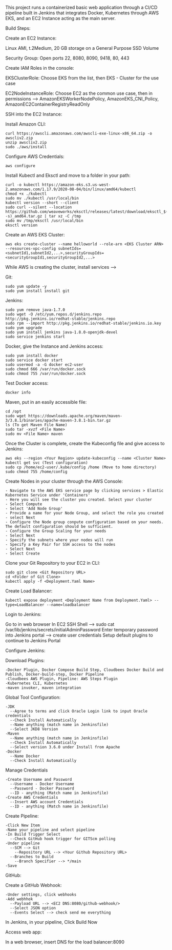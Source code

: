 This project runs a containerized basic web application through a CI/CD pipeline built in Jenkins that integrates Docker, Kubernetes through AWS EKS, and an EC2 Instance acting as the main server.

Build Steps:

Create an EC2 Instance:

  Linux AMI, t.2Medium, 20 GB storage on a General Purpose SSD Volume

  Security Group: Open ports 22, 8080, 8090, 9418, 80, 443
  
Create IAM Roles in the console:

  EKSClusterRole: Choose EKS from the list, then EKS - Cluster for the use case
  
  EC2NodeInstanceRole: Choose EC2 as the common use case, then in permissions --> AmazonEKSWorkerNodePolicy, AmazonEKS_CNI_Policy, AmazonEC2ContainerRegistryReadOnly
  
SSH into the EC2 Instance:

  Install Amazon CLI:
  
    curl https://awscli.amazonaws.com/awscli-exe-linux-x86_64.zip -o awscliv2.zip
    unzip awscliv2.zip
    sudo ./aws/install
    
  Configure AWS Credentials:
    
    aws configure
    
  Install Kubectl and Eksctl and move to a folder in your path:
  
    curl -o kubectl https://amazon-eks.s3.us-west-2.amazonaws.com/1.17.9/2020-08-04/bin/linux/amd64/kubectl
    chmod +x ./kubectl
    sudo mv ./kubectl /usr/local/bin
    kubectl version --short --client
    sudo curl --silent --location https://github.com/weaveworks/eksctl/releases/latest/download/eksctl_$(uname -s)_amd64.tar.gz | tar xz -C /tmp
    sudo mv /tmp/eksctl /usr/local/bin
    eksctl version
    
  Create an AWS EKS Cluster:
  
    aws eks create-cluster --name helloworld --role-arn <EKS Cluster ARN> --resources-vpc-config subnetIds=<subnetId1,subnetId2,...>,securityGroupIds=<securityGroupId1,securityGroupId2,...>
    
  While AWS is creating the cluster, install services -->
  
  Git:
  
    sudo yum update -y
    sudo yum install install git
    
  Jenkins:
  
    sudo yum remove java-1.7.0
    sudo wget -O /etc/yum.repos.d/jenkins.repo http://pkg.jenkins.io/redhat-stable/jenkins.repo
    sudo rpm --import http://pkg.jenkins.io/redhat-stable/jenkins.io.key
    sudo yum upgrade
    sudo yum install jenkins java-1.8.0-openjdk-devel
    sudo service jenkins start
    
  Docker, give the Instance and Jenkins access:
  
    sudo yum install docker
    sudo service docker start
    sudo usermod -a -G docker ec2-user
    sudo chmod 666 /var/run/docker.sock
    sudo chmod 755 /var/run/docker.sock
    
  Test Docker access:
  
    docker info
    
  Maven, put in an easily accessible file:
  
    cd /opt
    sudo wget https://downloads.apache.org/maven/maven-3/3.8.1/binaries/apache-maven-3.8.1-bin.tar.gz
    ls (To get Maven File Name)
    sudo tar -xvzf <File Name>
    sudo mv <File Name> maven
    
  Once the Cluster is complete, create the Kubeconfig file and give access to Jenkins:
  
    aws eks --region <Your Region> update-kubeconfig --name <Cluster Name>
    kubectl get svc (Test configuration)
    sudo cp /home/ec2-user/.kube/config /home (Move to home directory)
    sudo chmod 755 /home/config
    
  Create Nodes in your cluster through the AWS Console:
  
    - Navigate to the AWS EKS service page by clicking services > Elastic Kubernetes Service under 'Containers'
    - Here you will see the cluster you created. Select your cluster
    - Select Compute
    - Select 'Add Node Group'
    - Provide a name for your Node Group, and select the role you created
    - select Next
    - Configure the Node group conpute configuration based on your needs. The default configuration should be sufficient.
    - Configure the Group Scaling for your needs
    - Select Next
    - Specify the subnets where your nodes will run
    - Specify a Key Pair for SSH access to the nodes
    - Select Next
    - Select Create
    
  Clone your Git Repository to your EC2 in CLI:
  
    sudo git clone <Git Repository URL>
    cd <Folder of Git Clone>
    kubectl apply -f <Deployment.Yaml Name>
    
  Create Load Balancer:
  
    kubectl expose deployment <Deployment Name from Deployment.Yaml> --type=LoadBalancer --name=loadbalancer
    
Login to Jenkins:
  
  Go to <EC2 DNS URL:8080> in web browser
  In EC2 SSH Shell -->
    sudo cat /var/lib/jenkins/secrets/initialAdminPassword
  Enter temporary password into Jenkins portal --> create user credentials
  Setup default plugins to continue to Jenkins Portal
    
Configure Jenkins:

  Download Plugins:
  
    -Docker Plugin, Docker Compose Build Step, Cloudbees Docker Build and Publish, Docker-build-step, Docker Pipeline
    -Cloudbees AWS Plugin, Pipeline: AWS Steps Plugin
    -Kubernetes CLI, Kubernetes
    -maven invoker, maven integration
    
  Global Tool Configuration:
  
    -JDK
      --Agree to terms and click Oracle Login link to input Oracle credentials
      --Check Install Automatically
      --Name anything (match name in Jenkinsfile)
      --Select JKD8 Version
    -Maven
      --Name anything (match name in Jenkinsfile)
      --Check Install Automatically
      --Select version 3.6.0 under Install from Apache
    -Docker
      --Name Docker
      --Check Install Automatically
      
  Manage Credentials
  
    -Create Username and Password
      --Username - Docker Username
      --Password - Docker Password
      --ID - anything (Match name in Jenkinsfile)
    -Create AWS Credentials
      --Insert AWS account Credentials
      --ID - anything (Match name in Jenkinsfile)
      
  Create Pipeline:
  
    -Click New Item
    -Name your pipeline and select pipeline
    -In Build Trigger Select
      --Check GitHub hook trigger for GITScm polling
    -Under pipeline
      --SCM --> Git
        --Repository URL --> <Your Github Repository URL>
      --Branches to Build
        --Branch Specifier --> */main
    -Save

GitHub:

  Create a GitHub Webhook:
  
    -Under settings, click webhooks
    -Add webhhok
      --Payload URL --> <EC2 DNS:8080/github-webhook/>
      --Select JSON option
      --Events Select --> check send me everything
      
     
In Jenkins, in your pipeline, Click Build Now

Access web app:

  In a web browser, insert DNS for the load balancer:8090

